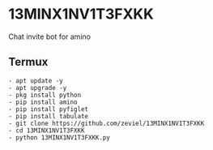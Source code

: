 # 13MINX1NV1T3FXKK
Chat invite bot for amino

## Termux
```shell
- apt update -y
- apt upgrade -y
- pkg install python
- pip install amino
- pip install pyfiglet
- pip install tabulate
- git clone https://github.com/zeviel/13MINX1NV1T3FXKK
- cd 13MINX1NV1T3FXKK
- python 13MINX1NV1T3FXKK.py
```
